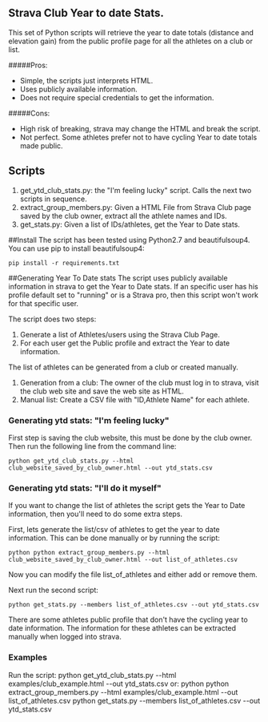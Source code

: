 ## Strava Club Year to date Stats.

This set of Python scripts will retrieve the year to date totals (distance and elevation gain) from the public profile page for all the athletes on a club or list.

#####Pros:
  * Simple, the scripts just interprets HTML.
  * Uses publicly available information.
  * Does not require special credentials to get the information.

#####Cons:
  * High risk of breaking, strava may change the HTML and break the script.
  * Not perfect. Some athletes prefer not to have cycling Year to date totals made public.

## Scripts
 1. get_ytd_club_stats.py: the "I'm feeling lucky" script. Calls the next two scripts in sequence.
 2. extract_group_members.py: Given a HTML File from Strava Club page saved by the club owner, extract all the athlete names and IDs.
 3. get_stats.py: Given a list of IDs/athletes, get the Year to Date stats.

##Install
The script has been tested using Python2.7 and beautifulsoup4. You can use pip to install beautifulsoup4:

    pip install -r requirements.txt

##Generating Year To Date stats
The script uses publicly available information in strava to get the Year to Date stats. If an specific user has his profile default set to "running" or is a Strava pro, then this script won't work for that specific user.

The script does two steps:
 1. Generate a list of Athletes/users using the Strava Club Page.
 2. For each user get the Public profile and extract the Year to date information.

The list of athletes can be generated from a club or created manually.
 1. Generation from a club: The owner of the club must log in to strava, visit the club web site and save the web site as HTML.
 2. Manual list: Create a CSV file with "ID,Athlete Name" for each athlete.

### Generating ytd stats: "I'm feeling lucky"
First step is saving the club website, this must be done by the club owner. Then run the following line from the command line:

    python get_ytd_club_stats.py --html club_website_saved_by_club_owner.html --out ytd_stats.csv

### Generating ytd stats: "I'll do it myself"
If you want to change the list of athletes the script gets the Year to Date information, then you'll need to do some extra steps.

First, lets generate the list/csv of athletes to get the year to date information. This can be done manually or by running the script:

    python python extract_group_members.py --html club_website_saved_by_club_owner.html --out list_of_athletes.csv

Now you can modify the file list_of_athletes and either add or remove them.

Next run the second script:

    python get_stats.py --members list_of_athletes.csv --out ytd_stats.csv

There are some athletes public profile that don't have the cycling year to date information. The information for these athletes can be extracted manually when logged into strava.

### Examples
Run the script:
    python get_ytd_club_stats.py --html examples/club_example.html --out ytd_stats.csv
or:
    python python extract_group_members.py --html examples/club_example.html --out list_of_athletes.csv
    python get_stats.py --members list_of_athletes.csv --out ytd_stats.csv
